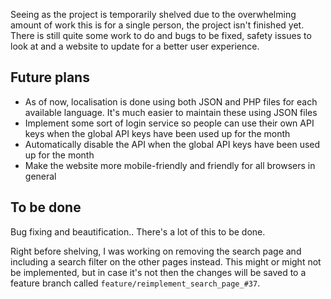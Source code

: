 Seeing as the project is temporarily shelved due to the overwhelming amount of work this is for a single person, the project isn't finished yet. There is still quite some work to do and bugs to be fixed, safety issues to look at and a website to update for a better user experience.

## Future plans
- As of now, localisation is done using both JSON and PHP files for each available language. It's much easier to maintain these using JSON files
- Implement some sort of login service so people can use their own API keys when the global API keys have been used up for the month
- Automatically disable the API when the global API keys have been used up for the month
- Make the website more mobile-friendly and friendly for all browsers in general

## To be done
Bug fixing and beautification.. There's a lot of this to be done.

Right before shelving, I was working on removing the search page and including a search filter on the other pages instead. This might or might not be implemented, but in case it's not then the changes will be saved to a feature branch called `feature/reimplement_search_page_#37`.